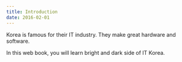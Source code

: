 ```yaml
---
title: Introduction
date: 2016-02-01
---
```


Korea is famous for their IT industry. They make great hardware and software.

In this web book, you will learn bright and dark side of IT Korea. 